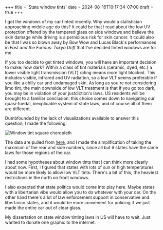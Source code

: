 +++
title = 'State window tints'
date = 2024-08-16T10:17:34-07:00
draft = true
+++

I got the windows of my car tinted recently.  Why would a statistician approaching middle age do this?  It could be that I read about the low UV protection offered by the tempered glass on side windows and believe the skin damage while driving is a pernicious risk for skin cancer.  It could also be that I was so blown away by Bow Wow and Lucas Black's performances in *Fast and the Furious: Tokyo Drift* that I've decided tinted windows are for me.

If you too decide to get tinted windows, you will have an important decision to make: how dark?  Within a class of tint materials (ceramic, dyed, etc.) a lower visible light transmission (VLT) rating means more light blocked.  This includes visible, infrared and UV radiation, so a low VLT seems preferable if you like a chilly car and undamaged skin. As long as you're not considering limo tint, the main downside of low VLT treatment is that if you go too dark, you may be in violation of your justdiction's laws.   US residents will be brought to a familiar conclusion: this choice comes down to navigating our quasi-fuedal, inexplicable system of state laws, and of course all of them are different.

Dumbfounded by the lack of visualizations available to answer this question, I made the following:

![Window tint square choropleth](/posts/window_tints_square_choro.png)

The data are pulled from [here](https://www.raynofilm.com/blog/automotive-window-tint-laws-by-state), and I made the simplification of taking the maximum of the rear and side numbers, since all but 6 states have the same laws for those regions of the car.

I had some hypotheses about window tints that I can think more clearly about now.  First, I figured that states with lots of sun or high temperatures would be more likely to allow low VLT tints.  There's a bit of this, the heaviest restrictions in the north on front windows. 

I also expected that state politics would come into play here.  Maybe states with a libertarian vibe would allow you to do whatever with your car.  On the other hand there's a lot of law enforcement support in conservative and libertarian states, and it would be more convenient for policing if we just made the entire car out of clear glass.

My dissertation on state window tinting laws in US will have to wait.  Just wanted to donate one graphic to the internet.
 

